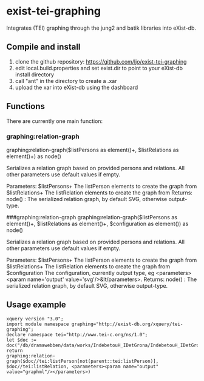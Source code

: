 exist-tei-graphing
===========================

Integrates (TEI) graphing through the jung2 and batik libraries into eXist-db.

## Compile and install

1. clone the github repository: https://github.com/ljo/exist-tei-graphing
2. edit local.build.properties and set exist.dir to point to your eXist-db install directory
3. call "ant" in the directory to create a .xar
4. upload the xar into eXist-db using the dashboard

## Functions
There are currently one main function:

### graphing:relation-graph
graphing:relation-graph($listPersons as element()+, $listRelations as element()+) 
as node()

Serializes a relation graph based on provided persons and relations. All other parameters use default values if empty.

Parameters:
    $listPersons+ 	The listPerson elements to create the graph from
    $listRelations+ 	The listRelation elements to create the graph from
Returns:
    node() : The serialized relation graph, by default SVG, otherwise output-type.

###graphing:relation-graph
graphing:relation-graph($listPersons as element()+, $listRelations as element()+, 
$configuration as element()) as node()

Serializes a relation graph based on provided persons and relations. All other parameters use default values if empty.

Parameters:
    $listPersons+ 	The listPerson elements to create the graph from
    $listRelations+ 	The listRelation elements to create the graph from
    $configuration 	The configuration, currently output type, eg &lt;parameters&gt;&lt;param name='output' value='svg'/&gt;&lt/parameters&gt;.
Returns:
    node() : The serialized relation graph, by default SVG, otherwise output-type.



## Usage example

```xquery
xquery version "3.0";
import module namespace graphing="http://exist-db.org/xquery/tei-graphing";
declare namespace tei="http://www.tei-c.org/ns/1.0";
let $doc := doc("/db/dramawebben/data/works/IndebetouH_IDetGrona/IndebetouH_IDetGrona.xml")
return
graphing:relation-graph($doc//tei:listPerson[not(parent::tei:listPerson)], $doc//tei:listRelation, <parameters><param name="output" value="graphml"/></parameters>)
```
